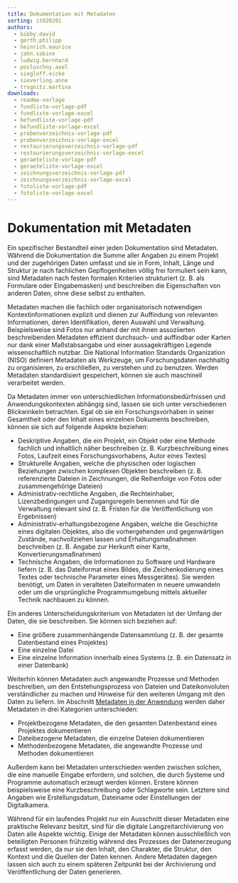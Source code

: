 ```yaml
---
title: Dokumentation mit Metadaten
sorting: it020201
authors:
  - bibby.david
  - gerth.philipp
  - heinrich.maurice
  - jahn.sabine
  - ludwig.bernhard
  - posluschny.axel
  - siegloff.eicke
  - sieverling.anne
  - trognitz.martina
downloads:
  - readme-vorlage
  - fundliste-vorlage-pdf
  - fundliste-vorlage-excel
  - befundliste-vorlage-pdf
  - befundliste-vorlage-excel
  - probenverzeichnis-vorlage-pdf
  - probenverzeichnis-vorlage-excel
  - restaurierungsverzeichnis-vorlage-pdf
  - restaurierungsverzeichnis-vorlage-excel
  - geraeteliste-vorlage-pdf
  - geraeteliste-vorlage-excel
  - zeichnungsverzeichnis-vorlage-pdf
  - zeichnungsverzeichnis-vorlage-excel
  - fotoliste-vorlage-pdf
  - fotoliste-vorlage-excel
---
```


# Dokumentation mit Metadaten

Ein spezifischer Bestandteil einer jeden Dokumentation sind Metadaten. Während die Dokumentation die Summe aller Angaben zu einem Projekt und der zugehörigen Daten umfasst und sie in Form, Inhalt, Länge und Struktur je nach fachlichen Gepflogenheiten völlig frei formuliert sein kann, sind Metadaten nach festen formalen Kriterien strukturiert (z. B. als Formulare oder Eingabemasken) und beschreiben die Eigenschaften von anderen Daten, ohne diese selbst zu enthalten.

Metadaten machen die fachlich oder organisatorisch notwendigen Kontextinformationen explizit und dienen zur Auffindung von relevanten Informationen, deren Identifikation, deren Auswahl und Verwaltung. Beispielsweise sind Fotos nur anhand der mit ihnen assoziierten beschreibenden Metadaten effizient durchsuch- und auffindbar oder Karten nur dank einer Maßstabsangabe und einer aussagekräftigen Legende wissenschaftlich nutzbar. Die National Information Standards Organization (NISO) definiert Metadaten als Werkzeuge, um Forschungsdaten nachhaltig zu organisieren, zu erschließen, zu verstehen und zu benutzen. Werden Metadaten standardisiert gespeichert, können sie auch maschinell verarbeitet werden.

Da Metadaten immer von unterschiedlichen Informationsbedürfnissen und Anwendungskontexten abhängig sind, lassen sie sich unter verschiedenen Blickwinkeln betrachten. Egal ob sie ein Forschungsvorhaben in seiner Gesamtheit oder den Inhalt eines einzelnen Dokuments beschreiben, können sie sich auf folgende Aspekte beziehen:

- Deskriptive Angaben, die ein Projekt, ein Objekt oder eine Methode fachlich und inhaltlich näher beschreiben (z. B. Kurzbeschreibung eines Fotos, Laufzeit eines Forschungsvorhabens, Autor eines Textes)
- Strukturelle Angaben, welche die physischen oder logischen Beziehungen zwischen komplexen Objekten beschreiben (z. B. referenzierte Dateien in Zeichnungen, die Reihenfolge von Fotos oder zusammengehörige Dateien)
- Administrativ-rechtliche Angaben, die Rechteinhaber, Lizenzbedingungen und Zugangsregeln benennen und für die Verwaltung relevant sind (z. B. Fristen für die Veröffentlichung von Ergebnissen)
- Administrativ-erhaltungsbezogene Angaben, welche die Geschichte eines digitalen Objektes, also die  vorhergehenden und gegenwärtigen Zustände, nachvollziehen lassen und Erhaltungsmaßnahmen beschreiben (z. B. Angabe zur Herkunft einer Karte, Konvertierungsmaßnahmen)
- Technische Angaben, die Informationen zu Software und Hardware liefern (z. B. das Dateiformat eines Bildes, die Zeichenkodierung eines Textes oder technische Parameter eines Messgerätes). Sie werden benötigt, um Daten in veralteten Dateiformaten in neuere umwandeln oder um die ursprüngliche Programmumgebung mittels aktueller Technik nachbauen zu können.

Ein anderes Unterscheidungskriterium von Metadaten ist der Umfang der Daten, die sie beschreiben. Sie können sich beziehen auf:

- Eine größere zusammenhängende Datensammlung (z. B. der gesamte Datenbestand eines Projektes)
- Eine einzelne Datei
- Eine einzelne Information innerhalb eines Systems (z. B. ein Datensatz in einer Datenbank)

Weiterhin können Metadaten auch angewandte Prozesse und Methoden beschreiben, um den Entstehungsprozess von Dateien und Dateikonvoluten verständlicher zu machen und Hinweise für den weiteren Umgang mit den Daten zu liefern. Im Abschnitt [Metadaten in der Anwendung](/it-empfehlungen/projektphasen/dokumentation/metadaten-in-der-anwendung) werden daher Metadaten in drei Kategorien unterschieden:

- Projektbezogene Metadaten, die den gesamten Datenbestand eines Projektes dokumentieren
- Dateibezogene Metadaten, die einzelne Dateien dokumentieren
- Methodenbezogene Metadaten, die angewandte Prozesse und Methoden dokumentieren

Außerdem kann bei Metadaten unterschieden werden zwischen solchen, die eine manuelle Eingabe erfordern, und solchen, die durch Systeme und Programme automatisch erzeugt werden können. Erstere können beispielsweise eine Kurzbeschreibung oder Schlagworte sein. Letztere sind Angaben wie Erstellungsdatum, Dateiname oder Einstellungen der Digitalkamera.

Während für ein laufendes Projekt nur ein Ausschnitt dieser Metadaten eine praktische Relevanz besitzt, sind für die digitale Langzeitarchivierung von Daten alle Aspekte wichtig. Einige der Metadaten können ausschließlich von beteiligten Personen frühzeitig während des Prozesses der Datenerzeugung erfasst werden, da nur sie den Inhalt, den Charakter, die Struktur, den Kontext und die Quellen der Daten kennen. Andere Metadaten dagegen lassen sich auch zu einem späteren Zeitpunkt bei der Archivierung und Veröffentlichung der Daten generieren.
